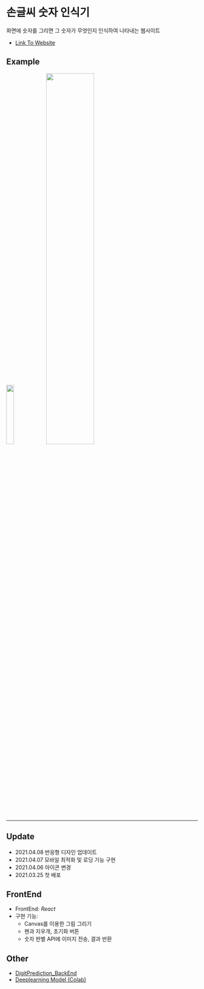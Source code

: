 # 손글씨 숫자 인식기
화면에 숫자를 그리면 그 숫자가 무엇인지 인식하여 나타내는 웹사이트

- [Link To Website](https://digit-prediction-seuha516.netlify.app)

## Example
<img src="https://user-images.githubusercontent.com/79067549/113823516-b537a980-97b9-11eb-8953-781943a00802.png" width="20%" height="20%">
<img src="https://user-images.githubusercontent.com/79067549/113823710-f0d27380-97b9-11eb-996d-0e180ba92c87.png" width="50%" height="50%">

---

## Update
- 2021.04.08 반응형 디자인 업데이트
- 2021.04.07 모바일 최적화 및 로딩 기능 구현
- 2021.04.06 아이콘 변경
- 2021.03.25 첫 배포

## FrontEnd
- FrontEnd: _React_
- 구현 기능:
  - Canvas를 이용한 그림 그리기
  - 펜과 지우개, 초기화 버튼
  - 숫자 판별 API에 이미지 전송, 결과 반환

## Other
- [DigitPrediction_BackEnd](https://github.com/seuha516/DigitPrediction_BackEnd)
- [Deeplearning Model (Colab)](https://colab.research.google.com/github/seuha516/DigitPrediction_server/blob/main/DigitPrediction.ipynb)
